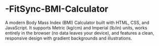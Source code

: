 # -FitSync-BMI-Calculator
A modern Body Mass Index (BMI) Calculator built with HTML, CSS, and JavaScript. It supports Metric (kg/cm) and Imperial (lb/in) units, works entirely in the browser (no data leaves your device), and features a clean, responsive design with gradient backgrounds and illustrations.
